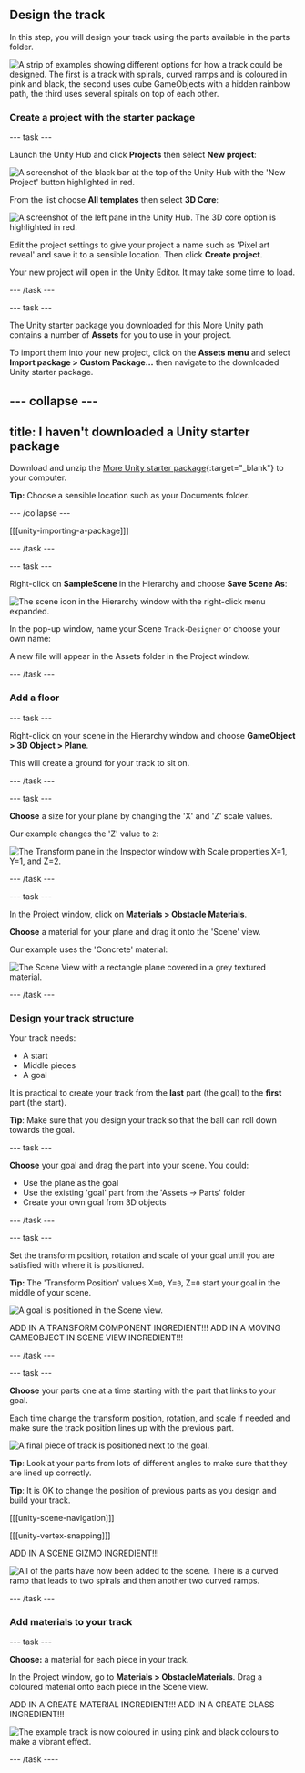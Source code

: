 ## Design the track

In this step, you will design your track using the parts available in the parts folder.  

![A strip of examples showing different options for how a track could be designed. The first is a track with spirals, curved ramps and is coloured in pink and black, the second uses cube GameObjects with a hidden rainbow path, the third uses several spirals on top of each other.](images/output2-strip.png)

### Create a project with the starter package

--- task ---

Launch the Unity Hub and click **Projects** then select **New project**:

![A screenshot of the black bar at the top of the Unity Hub with the 'New Project' button highlighted in red.](images/new-project.png)

From the list choose **All templates** then select **3D Core**:

![A screenshot of the left pane in the Unity Hub. The 3D core option is highlighted in red.](images/3D-core.png)

Edit the project settings to give your project a name such as 'Pixel art reveal' and save it to a sensible location. Then click **Create project**.

Your new project will open in the Unity Editor. It may take some time to load.

--- /task ---

--- task ---

The Unity starter package you downloaded for this More Unity path contains a number of **Assets** for you to use in your project.

To import them into your new project, click on the **Assets menu** and select **Import package > Custom Package…** then navigate to the downloaded Unity starter package.

--- collapse ---
---
title: I haven't downloaded a Unity starter package
---

Download and unzip the [More Unity starter package](https://rpf.io/p/en/rainbow-run-go){:target="_blank"} to your computer. 

**Tip:** Choose a sensible location such as your Documents folder. 

--- /collapse ---

[[[unity-importing-a-package]]]

--- /task ---

--- task ---

Right-click on **SampleScene** in the Hierarchy and choose **Save Scene As**: 

![The scene icon in the Hierarchy window with the right-click menu expanded.](images/right-click-scene.png)

In the pop-up window, name your Scene `Track-Designer` or choose your own name:

A new file will appear in the Assets folder in the Project window.

--- /task ---

### Add a floor

--- task ---

Right-click on your scene in the Hierarchy window and choose **GameObject > 3D Object > Plane**.

This will create a ground for your track to sit on.

--- /task ---

--- task ---

**Choose** a size for your plane by changing the 'X' and 'Z' scale values.

Our example changes the 'Z' value to `2`:

![The Transform pane in the Inspector window with Scale properties X=1, Y=1, and Z=2.](images/plane-transform.png)

--- /task ---

--- task ---

In the Project window, click on **Materials > Obstacle Materials**.

**Choose** a material for your plane and drag it onto the 'Scene' view. 

Our example uses the 'Concrete' material:

![The Scene View with a rectangle plane covered in a grey textured material.](images/concrete-plane.png)

--- /task ---

### Design your track structure

Your track needs:
+ A start
+ Middle pieces
+ A goal 

It is practical to create your track from the **last** part (the goal) to the **first** part (the start). 

**Tip**: Make sure that you design your track so that the ball can roll down towards the goal.

--- task ---

**Choose** your goal and drag the part into your scene. You could:
+ Use the plane as the goal
+ Use the existing 'goal' part from the 'Assets -> Parts' folder
+ Create your own goal from 3D objects

--- /task ---

--- task ---

Set the transform position, rotation and scale of your goal until you are satisfied with where it is positioned.  

**Tip:** The 'Transform Position' values X=`0`, Y=`0`, Z=`0` start your goal in the middle of your scene. 

![A goal is positioned in the Scene view.](images/goal-position.png)

ADD IN A TRANSFORM COMPONENT INGREDIENT!!!
ADD IN A MOVING GAMEOBJECT IN SCENE VIEW INGREDIENT!!!

--- /task ---

--- task ---

**Choose** your parts one at a time starting with the part that links to your goal. 

Each time change the transform position, rotation, and scale if needed and make sure the track position lines up with the previous part. 

![A final piece of track is positioned next to the goal.](images/final-part.png)

**Tip**: Look at your parts from lots of different angles to make sure that they are lined up correctly.

**Tip**: It is OK to change the position of previous parts as you design and build your track.

[[[unity-scene-navigation]]]

[[[unity-vertex-snapping]]]

ADD IN A SCENE GIZMO INGREDIENT!!!

![All of the parts have now been added to the scene. There is a curved ramp that leads to two spirals and then another two curved ramps.](images/all-parts.png)

--- /task ---

### Add materials to your track

--- task ---

**Choose:** a material for each piece in your track. 

In the Project window, go to **Materials > ObstacleMaterials**. Drag a coloured material onto each piece in the Scene view.   

ADD IN A CREATE MATERIAL INGREDIENT!!!
ADD IN A CREATE GLASS INGREDIENT!!!

![The example track is now coloured in using pink and black colours to make a vibrant effect.](images/track-materials.png)

--- /task ----



